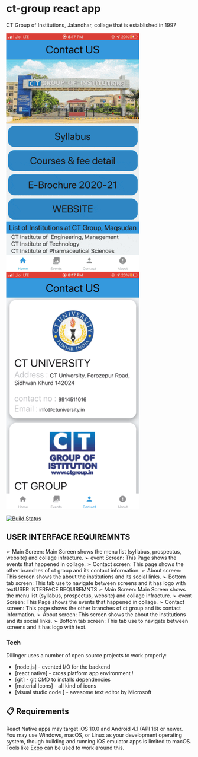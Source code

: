 # ct-group react app
CT Group of Institutions, Jalandhar, collage that is established in 1997

  ![demo](SCREEN-SHOOT/tab-min.gif)               ![demo](SCREEN-SHOOT/contact.gif)

[![Build Status](https://travis-ci.org/joemccann/dillinger.svg?branch=master)](https://chandartiwari3.wixsite.com/site)

## USER INTERFACE REQUIREMNTS
➢ Main Screen:
Main Screen shows the menu list (syllabus, prospectus, website) and collage
infracture.
➢ event Screen:
This Page shows the events that happened in collage.
➢ Contact screen:
 This page shows the other branches of ct group and its contact information.
➢ About screen:
This screen shows the about the institutions and its social links.
➢ Bottom tab screen:
This tab use to navigate between screens and it has logo with textUSER INTERFACE REQUIREMNTS
➢ Main Screen:
Main Screen shows the menu list (syllabus, prospectus, website) and collage
infracture.
➢ event Screen:
This Page shows the events that happened in collage.
➢ Contact screen:
 This page shows the other branches of ct group and its contact information.
➢ About screen:
This screen shows the about the institutions and its social links.
➢ Bottom tab screen:
 This tab use to navigate between screens and it has logo with text.
 
### Tech

Dillinger uses a number of open source projects to work properly:

* [node.js] - evented I/O for the backend
* [react native] - cross platform app environment !
* [git] - git CMD to installs dependencies
* [material Icons] - all kind of icons 
* [visual studio code ] - awesome text editor by Microsoft
 
## 📋 Requirements

React Native apps may target iOS 10.0 and Android 4.1 (API 16) or newer. You may use Windows, macOS, or Linux as your development operating system, though building and running iOS  emulator apps is limited to macOS. Tools like [Expo](https://expo.io) can be used to work around this.
